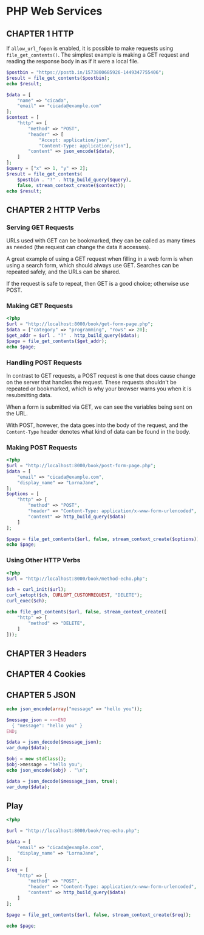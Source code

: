 # PHP Web Services

## CHAPTER 1 HTTP

If `allow_url_fopen` is enabled,
it is possible to make requests using `file_get_contents()`.
The simplest example is making a GET request
and reading the response body in as if it were a local file.

``` php
$postbin = "https://postb.in/1573800685926-1449347755406";
$result = file_get_contents($postbin);
echo $result;

$data = [
    "name" => "cicada",
    "email" => "cicada@example.com"
];
$context = [
    "http" => [
        "method" => "POST",
        "header" => [
            "Accept: application/json",
            "Content-Type: application/json"],
        "content" => json_encode($data),
    ]
];
$query = ["x" => 1, "y" => 2];
$result = file_get_contents(
    $postbin . "?" . http_build_query($query),
    false, stream_context_create($context));
echo $result;
```

## CHAPTER 2 HTTP Verbs

### Serving GET Requests

URLs used with GET can be bookmarked,
they can be called as many times as needed
(the request can change the data it accesses).

A great example of using a GET request when filling in a web form
is when using a search form, which should always use GET.
Searches can be repeated safely, and the URLs can be shared.

If the request is safe to repeat, then GET is a good choice; otherwise use POST.

### Making GET Requests

``` php
<?php
$url = "http://localhost:8000/book/get-form-page.php";
$data = ["category" => "programming", "rows" => 20];
$get_addr = $url . "?" . http_build_query($data);
$page = file_get_contents($get_addr);
echo $page;
```

### Handling POST Requests

In contrast to GET requests, a POST request is one that
does cause change on the server that handles the request.
These requests shouldn't be repeated or bookmarked,
which is why your browser warns you when it is resubmitting data.

When a form is submitted via GET, we can see the variables being sent on the URL.

With POST, however, the data goes into the body of the request,
and the `Content-Type` header denotes what kind of data can be found in the body.

### Making POST Requests

``` php
<?php
$url = "http://localhost:8000/book/post-form-page.php";
$data = [
    "email" => "cicada@example.com",
    "display_name" => "LornaJane",
];
$options = [
    "http" => [
        "method" => "POST",
        "header" => "Content-Type: application/x-www-form-urlencoded",
        "content" => http_build_query($data)
    ]
];

$page = file_get_contents($url, false, stream_context_create($options));
echo $page;
```

### Using Other HTTP Verbs

``` php
<?php
$url = "http://localhost:8000/book/method-echo.php";

$ch = curl_init($url);
curl_setopt($ch, CURLOPT_CUSTOMREQUEST, "DELETE");
curl_exec($ch);

echo file_get_contents($url, false, stream_context_create([
    "http" => [
        "method" => "DELETE",
    ]
]));
```
## CHAPTER 3 Headers

## CHAPTER 4 Cookies

## CHAPTER 5 JSON

``` php
echo json_encode(array("message" => "hello you"));

$message_json = <<<END
  { "message": "hello you" }
END;

$data = json_decode($message_json);
var_dump($data);

$obj = new stdClass();
$obj->message = "hello you";
echo json_encode($obj) . "\n";

$data = json_decode($message_json, true);
var_dump($data);
```

## Play

``` php
<?php

$url = "http://localhost:8000/book/req-echo.php";

$data = [
    "email" => "cicada@example.com",
    "display_name" => "LornaJane",
];

$req = [
    "http" => [
        "method" => "POST",
        "header" => "Content-Type: application/x-www-form-urlencoded",
        "content" => http_build_query($data)
    ]
];

$page = file_get_contents($url, false, stream_context_create($req));

echo $page;
```
